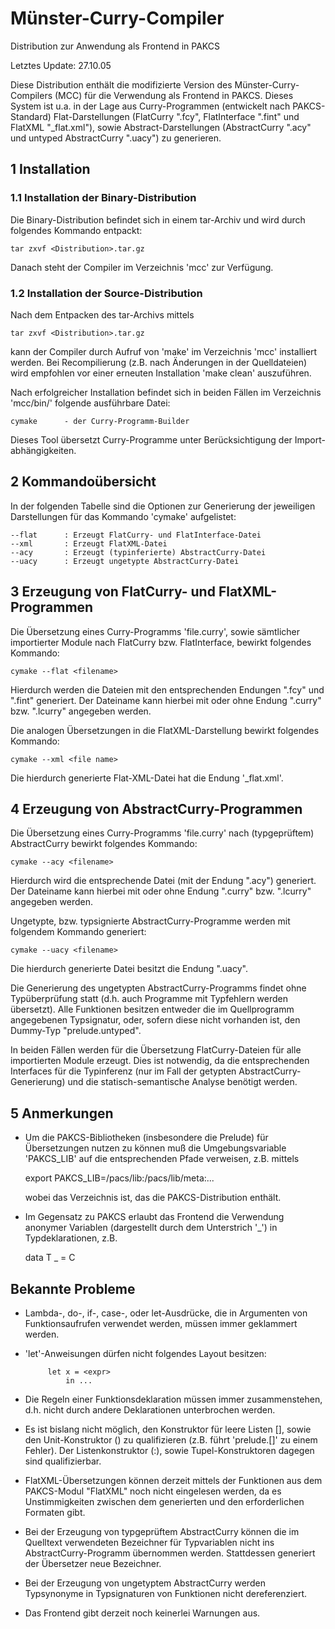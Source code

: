 # Münster-Curry-Compiler
Distribution zur Anwendung als Frontend in PAKCS

Letztes Update: 27.10.05

Diese Distribution enthält die modifizierte Version des 
Münster-Curry-Compilers (MCC) für die Verwendung als Frontend in PAKCS. Dieses 
System ist u.a. in der Lage aus Curry-Programmen (entwickelt nach 
PAKCS-Standard) Flat-Darstellungen (FlatCurry ".fcy", FlatInterface ".fint" 
und FlatXML "_flat.xml"), sowie Abstract-Darstellungen (AbstractCurry ".acy" 
und untyped AbstractCurry ".uacy") zu generieren.

## 1 Installation

### 1.1 Installation der Binary-Distribution

Die Binary-Distribution befindet sich in einem tar-Archiv und wird
durch folgendes Kommando entpackt:

	tar zxvf <Distribution>.tar.gz

Danach steht der Compiler im Verzeichnis 'mcc' zur Verfügung.

### 1.2 Installation der Source-Distribution

Nach dem Entpacken des tar-Archivs mittels

	tar zxvf <Distribution>.tar.gz

kann der Compiler durch Aufruf von 'make' im Verzeichnis 'mcc' installiert
werden. Bei Recompilierung (z.B. nach Änderungen in der Quelldateien)
wird empfohlen vor einer erneuten Installation 'make clean' auszuführen.

Nach erfolgreicher Installation befindet sich in beiden Fällen im Verzeichnis 
'mcc/bin/' folgende ausführbare Datei:

	cymake		- der Curry-Programm-Builder

Dieses Tool übersetzt Curry-Programme unter Berücksichtigung der Import-
abhängigkeiten.

## 2 Kommandoübersicht

In der folgenden Tabelle sind die Optionen zur Generierung der jeweiligen
Darstellungen für das Kommando 'cymake' aufgelistet:

	--flat		: Erzeugt FlatCurry- und FlatInterface-Datei
	--xml		: Erzeugt FlatXML-Datei
	--acy		: Erzeugt (typinferierte) AbstractCurry-Datei
	--uacy		: Erzeugt ungetypte AbstractCurry-Datei

## 3 Erzeugung von FlatCurry- und FlatXML-Programmen

Die Übersetzung eines Curry-Programms 'file.curry', sowie sämtlicher
importierter Module nach FlatCurry bzw. FlatInterface, bewirkt folgendes
Kommando:

	cymake --flat <filename>

Hierdurch werden die Dateien mit den entsprechenden Endungen ".fcy" und
".fint" generiert. Der Dateiname <filename> kann hierbei mit oder ohne 
Endung ".curry" bzw. ".lcurry" angegeben werden.

Die analogen Übersetzungen in die FlatXML-Darstellung bewirkt folgendes
Kommando:

	cymake --xml <file name>

Die hierdurch generierte Flat-XML-Datei hat die Endung '_flat.xml'.

## 4 Erzeugung von AbstractCurry-Programmen

Die Übersetzung eines Curry-Programms 'file.curry' nach (typgeprüftem)
AbstractCurry bewirkt folgendes Kommando:

	cymake --acy <filename>

Hierdurch wird die entsprechende Datei (mit der Endung ".acy") generiert.
Der Dateiname <filename> kann hierbei mit oder ohne Endung ".curry" bzw.
".lcurry" angegeben werden.

Ungetypte, bzw. typsignierte AbstractCurry-Programme werden mit folgendem
Kommando generiert:

	cymake --uacy <filename>

Die hierdurch generierte Datei besitzt die Endung ".uacy".

Die Generierung des ungetypten AbstractCurry-Programms findet ohne
Typüberprüfung statt (d.h. auch Programme mit Typfehlern werden übersetzt).
Alle Funktionen besitzen entweder die im Quellprogramm angegebenen Typsignatur,
oder, sofern diese nicht vorhanden ist, den Dummy-Typ "prelude.untyped".

In beiden Fällen werden für die Übersetzung FlatCurry-Dateien 
für alle importierten Module erzeugt. Dies ist notwendig, da die 
entsprechenden Interfaces für die Typinferenz (nur im Fall der getypten 
AbstractCurry-Generierung) und die statisch-semantische Analyse benötigt 
werden.

## 5 Anmerkungen

- Um die PAKCS-Bibliotheken (insbesondere die Prelude) für Übersetzungen 
  nutzen zu können muß die Umgebungsvariable 'PAKCS_LIB' auf die
  entsprechenden Pfade verweisen, z.B. mittels

	export PAKCS_LIB=<pakcs path>/pacs/lib:<pakcs path>/pacs/lib/meta:...

  wobei <pakcs path> das Verzeichnis ist, das die PAKCS-Distribution
  enthält.

- Im Gegensatz zu PAKCS erlaubt das Frontend die Verwendung anonymer
  Variablen (dargestellt durch dem Unterstrich '_') in Typdeklarationen,
  z.B.

	data T _ = C

## Bekannte Probleme

- Lambda-, do-, if-, case-, oder let-Ausdrücke, die in Argumenten von
  Funktionsaufrufen verwendet werden, müssen immer geklammert werden.

- 'let'-Anweisungen dürfen nicht folgendes Layout besitzen:

           let x = <expr>
               in ...

- Die Regeln einer Funktionsdeklaration müssen immer zusammenstehen, d.h.
  nicht durch andere Deklarationen unterbrochen werden.

- Es ist bislang nicht möglich, den Konstruktor für leere Listen [], sowie 
  den Unit-Konstruktor () zu qualifizieren (z.B. führt 'prelude.[]' zu 
  einem Fehler). Der Listenkonstruktor (:), sowie Tupel-Konstruktoren
  dagegen sind qualifizierbar.

- FlatXML-Übersetzungen können derzeit mittels der Funktionen aus dem
  PAKCS-Modul "FlatXML" noch nicht eingelesen werden, da es Unstimmigkeiten
  zwischen dem generierten und den erforderlichen Formaten gibt.

- Bei der Erzeugung von typgeprüftem AbstractCurry können die im Quelltext
  verwendeten Bezeichner für Typvariablen nicht ins AbstractCurry-Programm
  übernommen werden. Stattdessen generiert der Übersetzer neue
  Bezeichner.

- Bei der Erzeugung von ungetyptem AbstractCurry werden Typsynonyme in
  Typsignaturen von Funktionen nicht dereferenziert.

- Das Frontend gibt derzeit noch keinerlei Warnungen aus.

